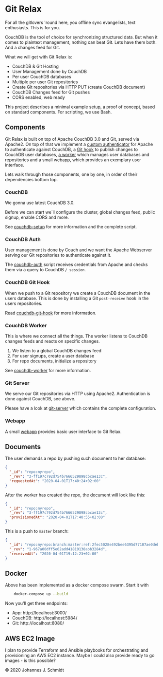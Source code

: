 # Git Relax
For all the gitlovers 'round here, you offline sync evangelists, text enthusiasts. This is for you.

CouchDB is the tool of choice for synchronizing structured data. But when it comes to plaintext management, nothing can beat Git. Lets have them both. And a changes feed for Git.

What we will get with Git Relax is:

* CouchDB & Git Hosting
* User Management done by CouchDB
* Per user CouchDB databases
* Multiple per user Git repositories
* Create Git repositories via HTTP PUT (create CouchDB document)
* CouchDB Changes feed for Git pushes
* CORS enabled, web ready

This project describes a minimal example setup, a proof of concept, based on standard components. For scripting, we use Bash.


## Components
Git Relax is built on top of Apache CouchDB 3.0 and Git, served via Apache2. On top of that we implement a [custom authenticator](git-server/couchdb-auth) for Apache to authenticate against CouchDB, a [Git hook](git-server/couchdb-git-hook) to publish changes to CouchDB user databases, [a worker](couchdb-worker) which manages user databases and repositories and a small webapp, which provides an exemplary user interface.

Lets walk through those components, one by one, in order of their dependencies bottom top.


### CouchDB
We gonna use latest CouchDB 3.0.

Before we can start we´ll configure the cluster, global changes feed, public signup, enable CORS and more.

See [couchdb-setup](couchdb-setup) for more information and the complete script.


### CouchDB Auth
User management is done by Couch and we want the Apache Webserver serving our Git repositories to authenticate against it.

The [couchdb-auth](git-server/couchdb-auth) script receives credentials from Apache and checks them via a query to CouchDB `/_session`.


### CouchDB Git Hook
When we push to a Git repository we create a CouchDB document in the users database. This is done by installing a Git `post-receive` hook in the users repositories.

Read [couchdb-git-hook](git-server/couchdb-git-hook) for more information.


### CouchDB Worker
This is where we connect all the things. The worker listens to CouchDB changes feeds and reacts on specific changes.

1. We listen to a global CouchDB changes feed
1. For user signups, create a user database
1. For repo documents, initialize a repository

See [couchdb-worker](couchdb-worker) for more information.


### Git Server
We serve our Git repositories via HTTP using Apache2. Authentication is done against CouchDB, see above.

Please have a look at [git-server](git-server) which contains the complete configuration.


### Webapp
A small [webapp](webapp) provides basic user interface to Git Relax.


## Documents
The user demands a repo by pushing such document to her database:
```json
{
  "_id": "repo:myrepo",
  "_rev": "3-ff197c792d754b7666529898cbcae13c",
  "requestedAt": "2020-04-01T17:40:24+02:00"
}
```

After the worker has created the repo, the document will look like this:
```json
{
  "_id": "repo:myrepo",
  "_rev": "3-ff197c792d754b7666529898cbcae13c",
  "provisionedAt": "2020-04-01T17:40:55+02:00"
}
```

This is a push to `master` branch:
```json
{
  "_id": "repo:myrepo:branch:master:ref:2fec5028e492bee6395d77107ae0debd3dd855f2",
  "_rev": "1-967a00dff5e02add41819138abb3284d",
  "receivedAt": "2020-04-01T19:12:23+02:00"
}
```


## Docker
Above has been implemented as a docker compose swarm. Start it with

```sh
	docker-compose up --build
```

Now you'll get three endpoints:

* App: http://localhost:3000/
* CouchDB: http://localhost:5984/
* Git: http://localhost:8080/


## AWS EC2 Image
I plan to provide Terraform and Ansible playbooks for orchestrating and provisioning an AWS EC2 instance. Maybe I could also provide ready to go images - is this possible?


© 2020 Johannes J. Schmidt
